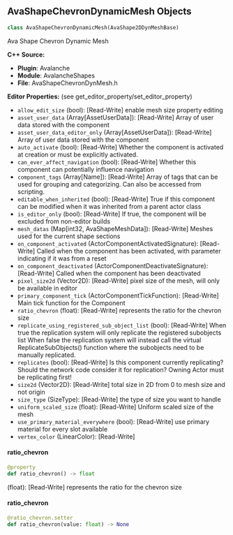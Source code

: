 ## AvaShapeChevronDynamicMesh Objects

```python
class AvaShapeChevronDynamicMesh(AvaShape2DDynMeshBase)
```

Ava Shape Chevron Dynamic Mesh

**C++ Source:**

- **Plugin**: Avalanche
- **Module**: AvalancheShapes
- **File**: AvaShapeChevronDynMesh.h

**Editor Properties:** (see get_editor_property/set_editor_property)

- ``allow_edit_size`` (bool):  [Read-Write] enable mesh size property editing
- ``asset_user_data`` (Array[AssetUserData]):  [Read-Write] Array of user data stored with the component
- ``asset_user_data_editor_only`` (Array[AssetUserData]):  [Read-Write] Array of user data stored with the component
- ``auto_activate`` (bool):  [Read-Write] Whether the component is activated at creation or must be explicitly activated.
- ``can_ever_affect_navigation`` (bool):  [Read-Write] Whether this component can potentially influence navigation
- ``component_tags`` (Array[Name]):  [Read-Write] Array of tags that can be used for grouping and categorizing. Can also be accessed from scripting.
- ``editable_when_inherited`` (bool):  [Read-Write] True if this component can be modified when it was inherited from a parent actor class
- ``is_editor_only`` (bool):  [Read-Write] If true, the component will be excluded from non-editor builds
- ``mesh_datas`` (Map[int32, AvaShapeMeshData]):  [Read-Write] Meshes used for the current shape sections
- ``on_component_activated`` (ActorComponentActivatedSignature):  [Read-Write] Called when the component has been activated, with parameter indicating if it was from a reset
- ``on_component_deactivated`` (ActorComponentDeactivateSignature):  [Read-Write] Called when the component has been deactivated
- ``pixel_size2d`` (Vector2D):  [Read-Write] pixel size of the mesh, will only be available in editor
- ``primary_component_tick`` (ActorComponentTickFunction):  [Read-Write] Main tick function for the Component
- ``ratio_chevron`` (float):  [Read-Write] represents the ratio for the chevron size
- ``replicate_using_registered_sub_object_list`` (bool):  [Read-Write] When true the replication system will only replicate the registered subobjects list
  When false the replication system will instead call the virtual ReplicateSubObjects() function where the subobjects need to be manually replicated.
- ``replicates`` (bool):  [Read-Write] Is this component currently replicating? Should the network code consider it for replication? Owning Actor must be replicating first!
- ``size2d`` (Vector2D):  [Read-Write] total size in 2D from 0 to mesh size and not origin
- ``size_type`` (SizeType):  [Read-Write] the type of size you want to handle
- ``uniform_scaled_size`` (float):  [Read-Write] Uniform scaled size of the mesh
- ``use_primary_material_everywhere`` (bool):  [Read-Write] use primary material for every slot available
- ``vertex_color`` (LinearColor):  [Read-Write]

<a id="unreal.AvaShapeChevronDynamicMesh.ratio_chevron"></a>

#### ratio_chevron

```python
@property
def ratio_chevron() -> float
```

(float):  [Read-Write] represents the ratio for the chevron size

<a id="unreal.AvaShapeChevronDynamicMesh.ratio_chevron"></a>

#### ratio_chevron

```python
@ratio_chevron.setter
def ratio_chevron(value: float) -> None
```

<a id="unreal.AvaToolboxChevronDynamicMesh"></a>
